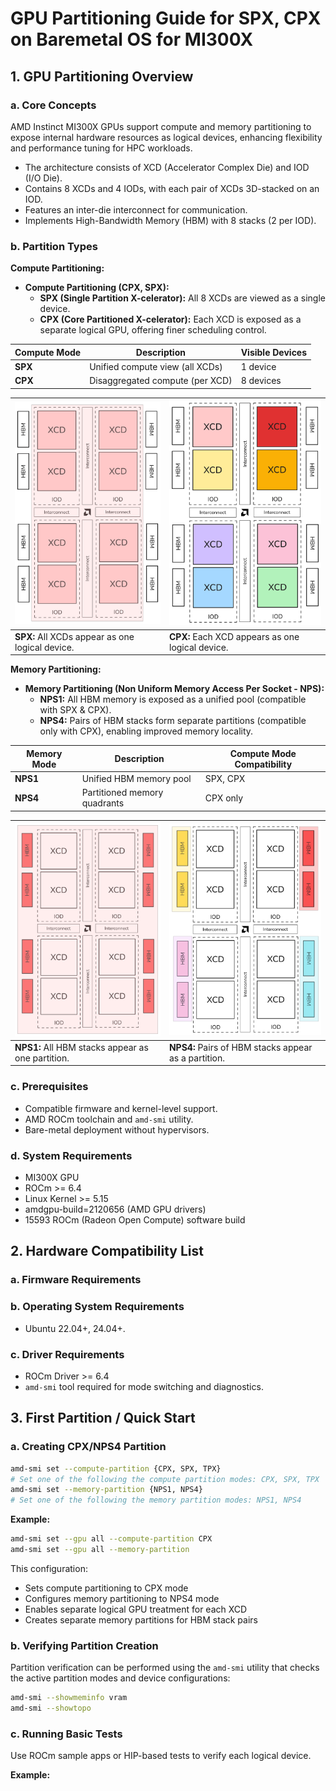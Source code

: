 # GPU Partitioning Guide for SPX, CPX on Baremetal OS for MI300X

## 1. GPU Partitioning Overview

### a. Core Concepts

AMD Instinct MI300X GPUs support compute and memory partitioning to expose internal hardware resources as logical devices, enhancing flexibility and performance tuning for HPC workloads.

- The architecture consists of XCD (Accelerator Complex Die) and IOD (I/O Die).
- Contains 8 XCDs and 4 IODs, with each pair of XCDs 3D-stacked on an IOD.
- Features an inter-die interconnect for communication.
- Implements High-Bandwidth Memory (HBM) with 8 stacks (2 per IOD).

### b. Partition Types

**Compute Partitioning:**

- **Compute Partitioning (CPX, SPX):**
  - **SPX (Single Partition X-celerator):** All 8 XCDs are viewed as a single device.
  - **CPX (Core Partitioned X-celerator):** Each XCD is exposed as a separate logical GPU, offering finer scheduling control.

| Compute Mode | Description                                  | Visible Devices |
|-------------|----------------------------------------------|-----------------|
| **SPX**     | Unified compute view (all XCDs)              | 1 device        |
| **CPX**     | Disaggregated compute (per XCD)              | 8 devices       |

| [![MI300X SPX](../images/SPX.png)](../images/SPX.png) | [![MI300X CPX](../images/CPX.png)](../images/CPX.png)  |
| ----------------------------------------------- | ------------------------------------------------ |
| **SPX:** All XCDs appear as one logical device. | **CPX:** Each XCD appears as one logical device. |

**Memory Partitioning:**

- **Memory Partitioning (Non Uniform Memory Access Per Socket - NPS):**
  - **NPS1:** All HBM memory is exposed as a unified pool (compatible with SPX & CPX).
  - **NPS4:** Pairs of HBM stacks form separate partitions (compatible only with CPX), enabling improved memory locality.

| Memory Mode | Description                   | Compute Mode Compatibility |
|-------------|-------------------------------|----------------------------|
| **NPS1**    | Unified HBM memory pool      | SPX, CPX                   |
| **NPS4**    | Partitioned memory quadrants | CPX only                   |

| [![MI300 NPS1](../images/NPS1.png)](../images/NPS1.png) | [![MI300 NPS4](../images/NPS4.png)](../images/NPS4.png)    |
| ------------------------------------------------- | ---------------------------------------------------- |
| **NPS1:** All HBM stacks appear as one partition. | **NPS4:** Pairs of HBM stacks appear as a partition. |

[//]: # "> **Note:** These compute and memory partitioning modes leverage SR-IOV (Single Root I/O Virtualization) for isolation and hardware-level protection between partitions."

### c. Prerequisites

- Compatible firmware and kernel-level support.
- AMD ROCm toolchain and `amd-smi` utility.
- Bare-metal deployment without hypervisors.

### d. System Requirements

- MI300X GPU
- ROCm >= 6.4
- Linux Kernel >= 5.15
- amdgpu-build=2120656 (AMD GPU drivers)
- 15593 ROCm (Radeon Open Compute) software build

[//]: # "- SR-IOV and IOMMU enabled in BIOS."
[//]: # "- system BIOS firmware."

## 2. Hardware Compatibility List

### a. Firmware Requirements

### b. Operating System Requirements

- Ubuntu 22.04+, 24.04+.

### c. Driver Requirements

- ROCm Driver >= 6.4
- `amd-smi` tool required for mode switching and diagnostics.

## 3. First Partition / Quick Start

### a. Creating CPX/NPS4 Partition

```bash
amd-smi set --compute-partition {CPX, SPX, TPX}
# Set one of the following the compute partition modes: CPX, SPX, TPX
amd-smi set --memory-partition {NPS1, NPS4}
# Set one of the following the memory partition modes: NPS1, NPS4
```

**Example:**

```bash
amd-smi set --gpu all --compute-partition CPX
amd-smi set --gpu all --memory-partition 
```

This configuration:

- Sets compute partitioning to CPX mode
- Configures memory partitioning to NPS4 mode
- Enables separate logical GPU treatment for each XCD
- Creates separate memory partitions for HBM stack pairs

<!-- ...existing code... -->

### b. Verifying Partition Creation

Partition verification can be performed using the `amd-smi` utility that checks the active partition modes and device configurations:

```bash
amd-smi --showmeminfo vram
amd-smi --showtopo
```

### c. Running Basic Tests

Use ROCm sample apps or HIP-based tests to verify each logical device.

**Example:**
